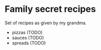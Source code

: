 # Family secret recipes

Set of recipes as given by my grandma.

* pizzas (TODO)
* sauces (TODO)
* spreads (TODO)
